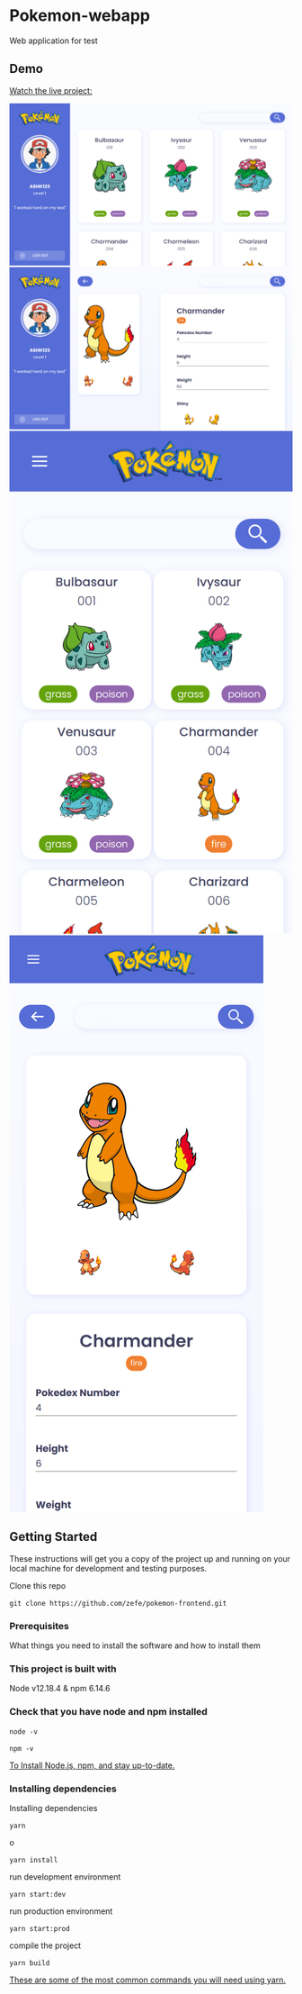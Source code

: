 # Pokemon-webapp
Web application for test

## Demo

[Watch the live project: ](https://pokapp.netlify.app/)

![Pokemon web app home](https://github.com/zefe/pokemon-frontend/blob/main/src/assets/images/home.png)
![Pokemon web app details](https://github.com/zefe/pokemon-frontend/blob/main/src/assets/images/detail1.png)
![Pokemon web app mobile home](https://github.com/zefe/pokemon-frontend/blob/main/src/assets/images/mobile-home.png)
![Pokemon web app mobile details](https://github.com/zefe/pokemon-frontend/blob/main/src/assets/images/mobile-det.png)

## Getting Started

These instructions will get you a copy of the project up and running on your local machine for development and testing purposes.

Clone this repo

```
git clone https://github.com/zefe/pokemon-frontend.git
```

### Prerequisites

What things you need to install the software and how to install them


### This project is built with

Node v12.18.4 & npm 6.14.6

### Check that you have node and npm installed

```
node -v
```

```
npm -v
```
[To Install Node.js, npm, and stay up-to-date.](https://www.npmjs.com/get-npm)


### Installing dependencies

Installing dependencies

```
yarn
```

o

```
yarn install
```

run development environment

```
yarn start:dev
```

run production environment

```
yarn start:prod
```

compile the project
```
yarn build
```

[These are some of the most common commands you will need using yarn.](https://classic.yarnpkg.com/en/docs/usage)
